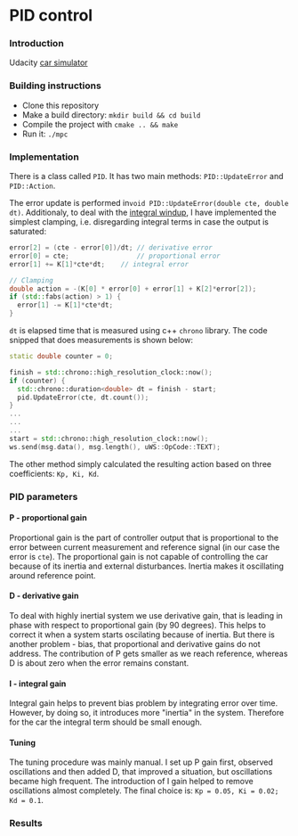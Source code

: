 [image1]: ./pics/cte.png

# PID control

### Introduction

Udacity [car simulator](https://github.com/udacity/self-driving-car-sim/releases)

### Building instructions

* Clone this repository
* Make a build directory: `mkdir build && cd build`
* Compile the project with `cmake .. && make`
* Run it: `./mpc`

### Implementation

There is a class called `PID`. It has two main methods: `PID::UpdateError` and `PID::Action`.

The error update is performed in`void PID::UpdateError(double cte, double dt)`. Additionaly, to deal with the [integral windup](https://en.wikipedia.org/wiki/Integral_windup), I have implemented the simplest clamping, i.e. disregarding integral terms in case the output is saturated: 

```cpp
error[2] = (cte - error[0])/dt; // derivative error
error[0] = cte;                 // proportional error
error[1] += K[1]*cte*dt;    // integral error

// Clamping
double action = -(K[0] * error[0] + error[1] + K[2]*error[2]);
if (std::fabs(action) > 1) {
  error[1] -= K[1]*cte*dt;
}
```
`dt` is elapsed time that is measured using c++ `chrono` library. The code snipped that does measurements is shown below:

```cpp
static double counter = 0;

finish = std::chrono::high_resolution_clock::now();
if (counter) {
  std::chrono::duration<double> dt = finish - start;
  pid.UpdateError(cte, dt.count());
}
...
...
...
start = std::chrono::high_resolution_clock::now();
ws.send(msg.data(), msg.length(), uWS::OpCode::TEXT);
```

The other method simply calculated the resulting action based on three coefficients: `Kp, Ki, Kd`.

### PID parameters

#### P - proportional gain

Proportional gain is the part of controller output that is proportional to the error between current measurement and reference signal (in our case the error is `cte`). The proportional gain is not capable of controlling the car because of its inertia and external disturbances. Inertia makes it oscillating around reference point. 

#### D - derivative gain

To deal with highly inertial system we use derivative gain, that is leading in phase with respect to proportional gain (by 90 degrees). This helps to correct it when a system starts oscilating because of inertia. But there is another problem - bias, that proportional and derivative gains do not address. The contribution of P gets smaller as we reach reference, whereas D is about zero when the error remains constant.

#### I - integral gain

Integral gain helps to prevent bias problem by integrating error over time. However, by doing so, it introduces more "inertia" in the system. Therefore for the car the integral term should be small enough.

#### Tuning

The tuning procedure was mainly manual. I set up P gain first, observed oscillations and then added D, that improved a situation, but oscillations became high frequent. The introduction of I gain helped to remove oscillations almost completely. The final choice is: `Kp = 0.05, Ki = 0.02; Kd = 0.1`. 

### Results
